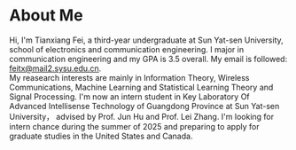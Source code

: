 # About Me
Hi, I'm Tianxiang Fei, a third-year undergraduate at Sun Yat-sen University, school of electronics and communication engineering. I major in communication engineering and my GPA is 3.5 overall. My email is followed: feitx@mail2.sysu.edu.cn.  
My reasearch interests are mainly in Information Theory, Wireless Communications, Machine Learning and Statistical Learning Theory and Signal Processing. I'm now an intern student in Key Laboratory Of Advanced Intellisense Technology of Guangdong Province at Sun Yat-sen University， advised by Prof. Jun Hu and Prof. Lei Zhang. I'm looking for intern chance during the summer of 2025 and preparing to apply for graduate studies in the United States and Canada.
